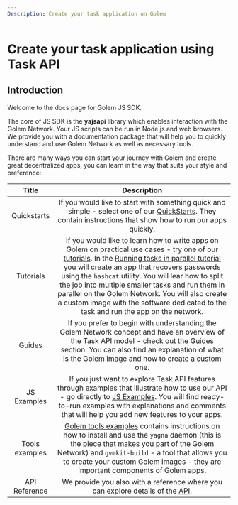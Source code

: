 ```yaml
---
Description: Create your task application on Golem
---
```


# Create your task application using Task API

## Introduction

Welcome to the docs page for Golem JS SDK.

The core of JS SDK is the **yajsapi** library which enables interaction with the Golem Network. Your JS scripts can be run in Node.js and web browsers. We provide you with a documentation package that will help you to quickly understand and use Golem Network as well as necessary tools.

There are many ways you can start your journey with Golem and create great decentralized apps, you can learn in the way that suits your style and preference:

|     Title      |                                                                                                                                                                                                                                                                             Description                                                                                                                                                                                                                                                                             |
| :------------: | :-----------------------------------------------------------------------------------------------------------------------------------------------------------------------------------------------------------------------------------------------------------------------------------------------------------------------------------------------------------------------------------------------------------------------------------------------------------------------------------------------------------------------------------------------------------------: |
|  Quickstarts   |                                                                                                                                                                             If you would like to start with something quick and simple - select one of our [QuickStarts](/docs/creators/javascript/quickstarts/index). They contain instructions that show how to run our apps quickly.                                                                                                                                                                             |
|   Tutorials    | If you would like to learn how to write apps on Golem on practical use cases - try one of our [tutorials](/docs/creators/javascript/tutorials/index). In the [Running tasks in parallel tutorial](/docs/creators/javascript/tutorials/running-parallel-tasks) you will create an app that recovers passwords using the `hashcat` utility. You will lear how to split the job into multiple smaller tasks and run them in parallel on the Golem Network. You will also create a custom image with the software dedicated to the task and run the app on the network. |
|     Guides     |                                                                                                                                        If you prefer to begin with understanding the Golem Network concept and have an overview of the Task API model - check out the [Guides](/docs/creators/javascript/guides/index) section. You can also find an explanation of what is the Golem image and how to create a custom one.                                                                                                                                         |
|  JS Examples   |                                                                                                                                  If you just want to explore Task API features through examples that illustrate how to use our API - go directly to [JS Examples](/docs/creators/javascript/examples/index). You will find ready-to-run examples with explanations and comments that will help you add new features to your apps.                                                                                                                                   |
| Tools examples |                                                                                                                [Golem tools examples](/docs/creators/javascript/examples/tools/index) contains instructions on how to install and use the `yagna` daemon (this is the piece that makes you part of the Golem Network) and `gvmkit-build` - a tool that allows you to create your custom Golem images - they are important components of Golem apps.                                                                                                                 |
| API Reference  |                                                                                                                                                                                                                       We provide you also with a reference where you can explore details of the [API](/docs/creators/javascript/docs/index).                                                                                                                                                                                                                        |
